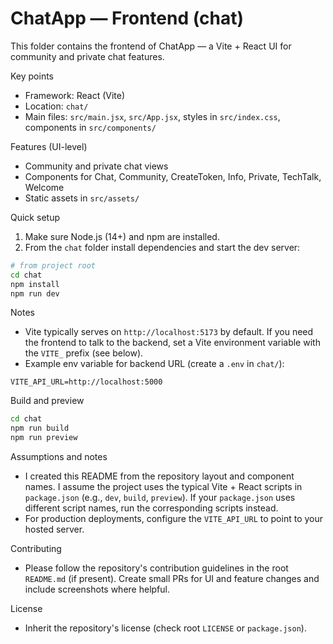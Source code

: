 # ChatApp — Frontend (chat)

This folder contains the frontend of ChatApp — a Vite + React UI for community and private chat features.

Key points
- Framework: React (Vite)
- Location: `chat/`
- Main files: `src/main.jsx`, `src/App.jsx`, styles in `src/index.css`, components in `src/components/`

Features (UI-level)
- Community and private chat views
- Components for Chat, Community, CreateToken, Info, Private, TechTalk, Welcome
- Static assets in `src/assets/`

Quick setup
1. Make sure Node.js (14+) and npm are installed.
2. From the `chat` folder install dependencies and start the dev server:

```bash
# from project root
cd chat
npm install
npm run dev
```

Notes
- Vite typically serves on `http://localhost:5173` by default. If you need the frontend to talk to the backend, set a Vite environment variable with the `VITE_` prefix (see below).
- Example env variable for backend URL (create a `.env` in `chat/`):

```
VITE_API_URL=http://localhost:5000
```

Build and preview

```bash
cd chat
npm run build
npm run preview
```

Assumptions and notes
- I created this README from the repository layout and component names. I assume the project uses the typical Vite + React scripts in `package.json` (e.g., `dev`, `build`, `preview`). If your `package.json` uses different script names, run the corresponding scripts instead.
- For production deployments, configure the `VITE_API_URL` to point to your hosted server.

Contributing
- Please follow the repository's contribution guidelines in the root `README.md` (if present). Create small PRs for UI and feature changes and include screenshots where helpful.

License
- Inherit the repository's license (check root `LICENSE` or `package.json`).
